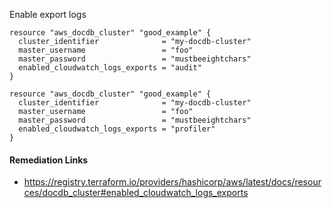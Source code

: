 
Enable export logs

```hcl
resource "aws_docdb_cluster" "good_example" {
  cluster_identifier              = "my-docdb-cluster"
  master_username                 = "foo"
  master_password                 = "mustbeeightchars"
  enabled_cloudwatch_logs_exports = "audit"
}
```
```hcl
resource "aws_docdb_cluster" "good_example" {
  cluster_identifier              = "my-docdb-cluster"
  master_username                 = "foo"
  master_password                 = "mustbeeightchars"
  enabled_cloudwatch_logs_exports = "profiler"
}
```

#### Remediation Links
 - https://registry.terraform.io/providers/hashicorp/aws/latest/docs/resources/docdb_cluster#enabled_cloudwatch_logs_exports


